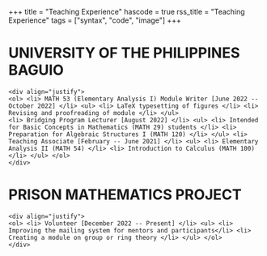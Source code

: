 +++
title = "Teaching Experience"
hascode = true
rss_title = "Teaching Experience"
tags = ["syntax", "code", "image"]
+++

# UNIVERSITY OF THE PHILIPPINES BAGUIO

~~~
<div align="justify">
<ol> <li> MATH 53 (Elementary Analysis I) Module Writer [June 2022 -- October 2022] </li> <ul> <li> LaTeX typesetting of figures </li> <li> Revising and proofreading of module </li> </ul> 
<li> Bridging Program Lecturer [August 2022] </li> <ul> <li> Intended for Basic Concepts in Mathematics (MATH 29) students </li> <li> Preparation for Algebraic Structures I (MATH 120) </li> </ul> <li> Teaching Associate [February -- June 2021] </li> <ul> <li> Elementary Analysis II (MATH 54) </li> <li> Introduction to Calculus (MATH 100) </li> </ul> </ol>
</div>
~~~

# PRISON MATHEMATICS PROJECT

~~~
<div align="justify">
<ol> <li> Volunteer [December 2022 -- Present] </li> <ul> <li> Improving the mailing system for mentors and participants</li> <li> Creating a module on group or ring theory </li> </ul> </ol>
</div>
~~~
